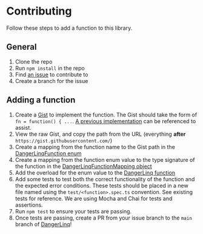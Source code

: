 # Contributing
Follow these steps to add a function to this library.

## General
1. Clone the repo
1. Run `npm install` in the repo
1. Find [an issue]() to contribute to
1. Create a branch for the issue

## Adding a function
1. Create a [Gist](https://gist.github.com) to implement the function. The Gist should take the form of ```fn = function() { ...```. [A previous implementation](https://github.com/ShittyLabs/ShittyLINQ.js/tree/develop/src) can be referenced to assist.
1. View the raw Gist, and copy the path from the URL (everything **after** `https://gist.githubusercontent.com/`)
1. Create a mapping from the function name to the Gist path in the [DangerLinqFunction enum](./src/DangerLinqFunction.ts)
1. Create a mapping from the function enum value to the type signature of the function in the [DangerLinqFunctionMapping object](./src/DangerLinqFunctionMapping.ts)
1. Add the overload for the enum value to the [DangerLinq function](./src/index.js)
1. Add some tests to test both the correct functionality of the function and the expected error conditions. These tests should be placed in a new file named using the `test/<function>.spec.ts` convention. See existing tests for reference. We are using Mocha and Chai for tests and assertions.
1. Run `npm test` to ensure your tests are passing.
1. Once tests are passing, create a PR from your issue branch to the `main` branch of [DangerLinq](https://github.com/ShittyLabs/DangerLinq)!
